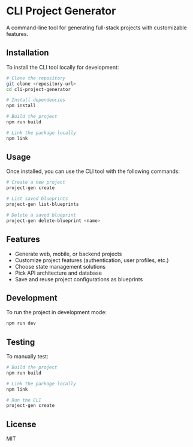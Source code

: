 # CLI Project Generator

A command-line tool for generating full-stack projects with customizable features.

## Installation

To install the CLI tool locally for development:

```bash
# Clone the repository
git clone <repository-url>
cd cli-project-generator

# Install dependencies
npm install

# Build the project
npm run build

# Link the package locally
npm link
```

## Usage

Once installed, you can use the CLI tool with the following commands:

```bash
# Create a new project
project-gen create

# List saved blueprints
project-gen list-blueprints

# Delete a saved blueprint
project-gen delete-blueprint <name>
```

## Features

- Generate web, mobile, or backend projects
- Customize project features (authentication, user profiles, etc.)
- Choose state management solutions
- Pick API architecture and database
- Save and reuse project configurations as blueprints

## Development

To run the project in development mode:

```bash
npm run dev
```

## Testing

To manually test:

```bash
# Build the project
npm run build

# Link the package locally
npm link

# Run the CLI
project-gen create
```

## License

MIT
